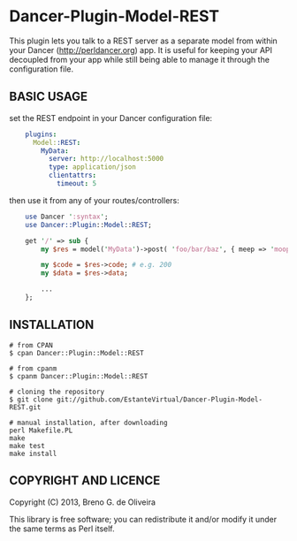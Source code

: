 Dancer-Plugin-Model-REST
========================

This plugin lets you talk to a REST server as a separate model from within
your Dancer (http://perldancer.org) app. It is useful for keeping your API
decoupled from your app while still being able to manage it through the
configuration file.


BASIC USAGE
-----------

set the REST endpoint in your Dancer configuration file:

```yaml
    plugins:
      Model::REST:
        MyData:
          server: http://localhost:5000
          type: application/json
          clientattrs:
            timeout: 5
```

then use it from any of your routes/controllers:

```perl
    use Dancer ':syntax';
    use Dancer::Plugin::Model::REST;

    get '/' => sub {
        my $res = model('MyData')->post( 'foo/bar/baz', { meep => 'moop' } );

        my $code = $res->code; # e.g. 200 
        my $data = $res->data;

        ...
    };
```

INSTALLATION
------------

    # from CPAN
    $ cpan Dancer::Plugin::Model::REST

    # from cpanm
    $ cpanm Dancer::Plugin::Model::REST

    # cloning the repository
    $ git clone git://github.com/EstanteVirtual/Dancer-Plugin-Model-REST.git

    # manual installation, after downloading
    perl Makefile.PL
    make
    make test
    make install


COPYRIGHT AND LICENCE
---------------------

Copyright (C) 2013, Breno G. de Oliveira

This library is free software; you can redistribute it and/or modify
it under the same terms as Perl itself.

